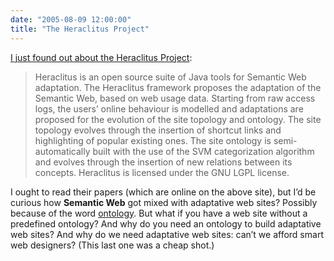 ```yaml
---
date: "2005-08-09 12:00:00"
title: "The Heraclitus Project"
---
```




[I just found out about the Heraclitus Project](http://heraclitus.sourceforge.net/):

> Heraclitus is an open source suite of Java tools for Semantic Web adaptation. The Heraclitus framework proposes the adaptation of the Semantic Web, based on web usage data. Starting from raw access logs, the users&rsquo; online behaviour is modelled and adaptations are proposed for the evolution of the site topology and ontology. The site topology evolves through the insertion of shortcut links and highlighting of popular existing ones. The site ontology is semi-automatically built with the use of the SVM categorization algorithm and evolves through the insertion of new relations between its concepts. Heraclitus is licensed under the GNU LGPL license.


I ought to read their papers (which are online on the above site), but I&rsquo;d be curious how __Semantic Web__ got mixed with adaptative web sites? Possibly because of the word <u>ontology</u>. But what if you have a web site without a predefined ontology? And why do you need an ontology to build adaptative web sites? And why do we need adaptative web sites: can&rsquo;t we afford smart web designers? (This last one was a cheap shot.)

